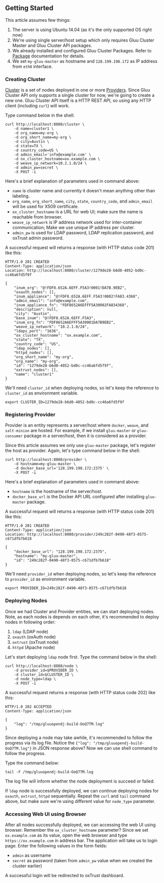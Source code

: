 ## Getting Started

This article assumes few things:

1. The server is using Ubuntu 14.04 (as it's the only supported OS right now)
2. We're using single server/host setup which only requires Gluu Cluster Master and Gluu Cluster API packages.
3. We already installed and configured Gluu Cluster Packages. Refer to [Package](../installation/package.md) documentation for details.
4. We set `my-gluu-master` as hostname and `128.199.198.172` as IP address from `eth0` interface.

### Creating Cluster

[Cluster][cluster-api] is a set of nodes deployed in one or more [Providers][provider-api]. Since Gluu Cluster API only supports a single cluster for now, we're going to create a new one. Gluu Cluster API itself is a HTTP REST API, so using any HTTP client (including `curl`) will work.

Type command below in the shell:

```
curl http://localhost:8080/cluster \
    -d name=cluster1 \
    -d org_name=my-org \
    -d org_short_name=my-org \
    -d city=Austin \
    -d state=TX \
    -d country_code=US \
    -d admin_email='info@example.com' \
    -d ox_cluster_hostname=ox.example.com \
    -d weave_ip_network=10.2.1.0/24 \
    -d admin_pw=secret \
    -X POST -i
```

Here's a brief explanation of parameters used in command above:

* `name` is cluster name and currently it doesn't mean anything other than labeling.
* `org_name`, `org_short_name`, `city`, `state`, `country_code`, and `admin_email` will be used for X509 certificate.
* `ox_cluster_hostname` is a URL for web UI; make sure the name is reachable from browser.
* `weave_ip_network` is IP address network used for inter-container communication; Make we use unique IP address per cluster.
* `admin_pw` is used for LDAP password, LDAP replication password, and oxTrust admin password.

A successful request will returns a response (with HTTP status code 201) like this:

```
HTTP/1.0 201 CREATED
Content-Type: application/json
Location: http://localhost:8080/cluster/1279de28-b6d0-4052-bd0c-cc46a6fd5f9f

{
    "inum_org": "@!FDF8.652A.6EFF.F5A3!0001!DA7B.9EB2",
    "oxauth_nodes": [],
    "inum_appliance": "@!FDF8.652A.6EFF.F5A3!0002!FA83.4368",
    "admin_email": "info@example.com",
    "inum_appliance_fn": "FDF8652A6EFFF5A30002FA834368",
    "description": null,
    "city": "Austin",
    "base_inum": "@!FDF8.652A.6EFF.F5A3",
    "inum_org_fn": "FDF8652A6EFFF5A30001DA7B9EB2",
    "weave_ip_network": "10.2.1.0/24",
    "ldaps_port": "1636",
    "ox_cluster_hostname": "ox.example.com",
    "state": "TX",
    "country_code": "US",
    "ldap_nodes": [],
    "httpd_nodes": [],
    "org_short_name": "my-org",
    "org_name": "my-org",
    "id": "1279de28-b6d0-4052-bd0c-cc46a6fd5f9f",
    "oxtrust_nodes": [],
    "name": "cluster1"
}
```

We'll need `cluster_id` when deploying nodes, so let's keep the reference to `cluster_id` as environment variable.

```
export CLUSTER_ID=1279de28-b6d0-4052-bd0c-cc46a6fd5f9f
```

[cluster-api]: ../../reference/api/cluster.md
[provider-api]: ../../reference/api/provider.md

### Registering Provider

Provider is an entity represents a server/host where `docker`, `weave`, and `salt-minion` are hosted.
For example, if we install `gluu-master` or `gluu-consumer` package in a server/host, then it is considered as a provider.

Since this article assumes we only use `gluu-master` package, let's register the host as provider. Again, let's type command below in the shell:

```
curl http://localhost:8080/provider \
    -d hostname=my-gluu-master \
    -d docker_base_url='128.199.198.172:2375' \
    -X POST -i
```

Here's a brief explanation of parameters used in command above:

* `hostname` is the hostname of the server/host.
* `docker_base_url` is the Docker API URL configured after installing `gluu-master` package.

A successful request will returns a response (with HTTP status code 201) like this:

```
HTTP/1.0 201 CREATED
Content-Type: application/json
Location: http://localhost:8080/provider/249c282f-0490-48f3-8575-c671dfb7b618

{
    "docker_base_url": "128.199.198.172:2375",
    "hostname": "my-gluu-master",
    "id": "249c282f-0490-48f3-8575-c671dfb7b618"
}
```

We'll need `provider_id` when deploying nodes, so let's keep the reference to `provider_id` as environment variable.

```
export PROVIDER_ID=249c282f-0490-48f3-8575-c671dfb7b618
```

### Deploying Nodes

Once we had Cluster and Provider entities, we can start deploying nodes. Note, as each nodes is depends on each other, it's recommended to deploy nodes in following order:

1. `ldap` (LDAP node)
2. `oxauth` (oxAuth node)
3. `oxtrust` (oxTrust node)
4. `httpd` (Apache node)

Let's start deploying `ldap` node first. Type the command below in the shell:

```
curl http://localhost:8080/node \
    -d provider_id=$PROVIDER_ID \
    -d cluster_id=$CLUSTER_ID \
    -d node_type=ldap \
    -X POST -i
```

A successful request returns a response (with HTTP status code 202) like this:

```
HTTP/1.0 202 ACCEPTED
Content-Type: application/json

{
    "log": "/tmp/gluuopendj-build-OoQ7TM.log"
}
```

Since deploying a node may take awhile, it's recommended to follow the progress via its log file.
Notice the `{"log": "/tmp/gluuopendj-build-OoQ7TM.log"}` in JSON response above?
Now we can use shell command to follow the progress.

Type the command below:

```
tail -F /tmp/gluuopendj-build-OoQ7TM.log
```

The log file will inform whether the node deployment is succeed or failed.

If `ldap` node is successfully deployed, we can continue deploying nodes for `oxauth`, `oxtrust`, `httpd` sequentially. Repeat the `curl` and `tail` command above, but make sure we're using different value for `node_type` parameter.

### Accessing Web UI using Browser

After all nodes successfully deployed, we can accessing the web UI using browser. Remember the `ox_cluster_hostname` parameter? Since we set `ox.example.com` as its value, open the web browser and type `https://ox.example.com` in address bar. The application will take us to login page. Enter the following values in the form fields:

* `admin` as username
* `secret` as password (taken from `admin_pw` value when we created the cluster earlier)

A successful login will be redirected to oxTrust dashboard.
